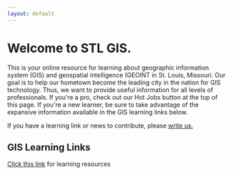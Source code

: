 ```yaml
---
layout: default
---
```


# Welcome to STL GIS. 
This is your online resource for learning about geographic information system (GIS) and geospatial intelligence (GEOINT in St. Louis, Missouri. Our goal is to help our hometown become the leading city in the nation for GIS technology. Thus, we want to provide useful information for all levels of professionals. If you're a pro, check out our Hot Jobs button at the top of this page. If you're a new learner, be sure to take advantage of the expansive information available in the GIS learning links below. 

If you have a learning link or news to contribute, please <a href="mailto:cheryl.hughey@geodatait.com">write us.</a>



## GIS Learning Links
[Click this link](./learn.html) for learning resources



